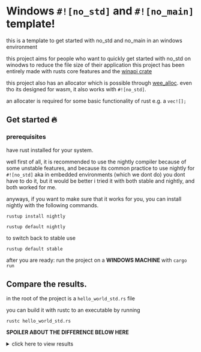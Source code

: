 # Windows `#![no_std]` and `#![no_main]` template!
this is a template to get started with no_std and no_main in an windows environment 

this project aims for people who want to quickly get started with no_std on winodws to reduce the file size of their application
this project has been entirely made with rusts core features and the [winapi crate](https://crates.io/crates/winapi)

this project also has an allocator which is possible through [wee_alloc](https://crates.io/crates/wee_alloc). even tho its designed for wasm, it also works with `#![no_std]`.

an allocater is required for some basic functionality of rust e.g. a `vec![];`

## Get started 🔥 

### prerequisites 
have rust installed for your system.

well first of all, it is recommended to use the nightly compiler because of some unstable features, and because its common practice to use nightly for `#![no_std]` aka in embedded environments (which we dont do)
you dont have to do it, but it would be better
i tried it with both stable and nightly, and both worked for me.

anyways, if you want to make sure that it works for you, you can install nightly with the following commands.

```
rustup install nightly
```

```
rustup default nightly
```

to switch back to stable use

```
rustup default stable
```

after you are ready:
run the project on a **WINDOWS MACHINE** with `cargo run`

## Compare the results.
in the root of the project is a `hello_world_std.rs` file

you can build it with rustc to an executable by running

```
rustc hello_world_std.rs
```

__SPOILER ABOUT THE DIFFERENCE BELOW HERE__
<details>
<summary>click here to view results</summary>

> with hello_world_std.rs compiled to a binary
> the file size of the executable with stdlib was around 144kb

> with my no_std lib version the file size is around 89kb with the template code unmodified.

</details>